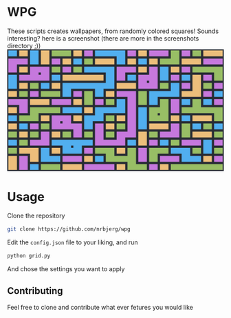# WPG
These scripts creates wallpapers, from randomly colored squares! Sounds interesting? here is a screenshot (there are more in the screenshots directory ;)) 
![Screenshot1](/screenshots/without_middles.PNG "Chained together, without middles")
# Usage
Clone the repository

``` sh
git clone https://github.com/nrbjerg/wpg
```
Edit the `config.json` file to your liking, and run 

``` sh
python grid.py
```
And chose the settings you want to apply
## Contributing
Feel free to clone and contribute what ever fetures you would like
